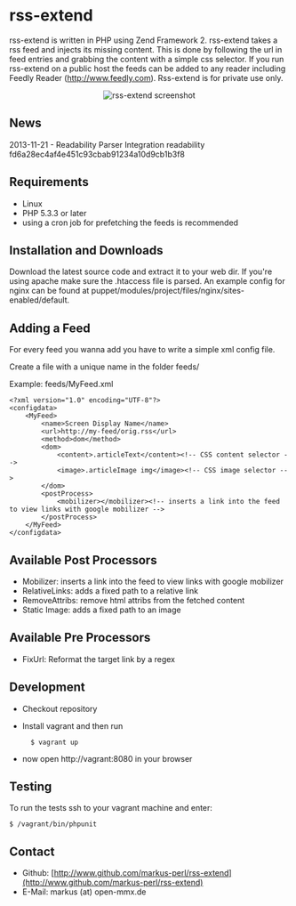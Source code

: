 rss-extend
==========

rss-extend is written in PHP using Zend Framework 2. rss-extend takes a rss feed and injects its missing content.
This is done by following the url in feed entries and grabbing the content with a simple css selector.
If you run rss-extend on a public host the feeds can be added to any reader including Feedly Reader (http://www.feedly.com).
Rss-extend is for private use only.

<p align="center">
  <img src="https://github.com/markus-perl/rss-extend/blob/master/readme.files/php-strace.png?raw=true" alt="rss-extend screenshot"/>
</p>

News
------------

2013-11-21 - Readability Parser Integration
    <method>readability</method>
    <readability>
        <token>fd6a28ec4af4e451c93cbab91234a10d9cb1b3f8</token>
    </readability>


Requirements
------------

* Linux
* PHP 5.3.3 or later
* using a cron job for prefetching the feeds is recommended


Installation and Downloads
--------------------------

Download the latest source code and extract it to your web dir. If you're using apache make sure the .htaccess file is parsed.
An example config for nginx can be found at puppet/modules/project/files/nginx/sites-enabled/default.

Adding a Feed
-------------

For every feed you wanna add you have to write a simple xml config file.

Create a file with a unique name in the folder feeds/

Example: feeds/MyFeed.xml

    <?xml version="1.0" encoding="UTF-8"?>
    <configdata>
        <MyFeed>
            <name>Screen Display Name</name>
            <url>http://my-feed/orig.rss</url>
            <method>dom</method>
            <dom>
                <content>.articleText</content><!-- CSS content selector -->
                <image>.articleImage img</image><!-- CSS image selector -->
            </dom>
            <postProcess>
                <mobilizer></mobilizer><!-- inserts a link into the feed to view links with google mobilizer -->
            </postProcess>
        </MyFeed>
    </configdata>

Available Post Processors
-------------------------

- Mobilizer: inserts a link into the feed to view links with google mobilizer
- RelativeLinks: adds a fixed path to a relative link
- RemoveAttribs: remove html attribs from the fetched content
- Static Image: adds a fixed path to an image

Available Pre Processors
-------------------------

- FixUrl: Reformat the target link by a regex

Development
----------

+ Checkout repository
+ Install vagrant and then run

        $ vagrant up

+ now open http://vagrant:8080 in your browser


Testing
-------

To run the tests ssh to your vagrant machine and enter:

    $ /vagrant/bin/phpunit


Contact
-------
* Github: [http://www.github.com/markus-perl/rss-extend](http://www.github.com/markus-perl/rss-extend)
* E-Mail: markus (at) open-mmx.de
